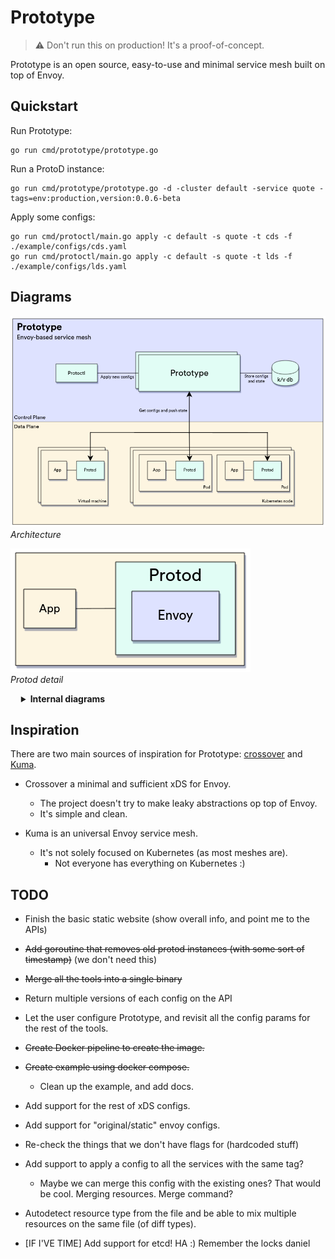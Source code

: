 # Prototype

> ⚠️ Don't run this on production! It's a proof-of-concept.

Prototype is an open source, easy-to-use and minimal service mesh built on top of Envoy.

## Quickstart

Run Prototype:
```
go run cmd/prototype/prototype.go
```

Run a ProtoD instance:
```
go run cmd/prototype/prototype.go -d -cluster default -service quote -tags=env:production,version:0.0.6-beta
```

Apply some configs:
```
go run cmd/protoctl/main.go apply -c default -s quote -t cds -f ./example/configs/cds.yaml
go run cmd/protoctl/main.go apply -c default -s quote -t lds -f ./example/configs/lds.yaml
```


## Diagrams

![architecture](/media/architecture.png)
*Architecture*

![protod-detail](/media/protod-detail.png)  
*Protod detail*


<details  style="margin-left:1.2em;">
    <summary><b>Internal diagrams</b></summary>

 
![internal-kv-datamodel](/media/internal-kv-datamodel.png)  
*Internal K/V datamodel*

![protod-internal-flows](/media/protod-internal-flows.png)  
*Internal Protod flows*
</details>

## Inspiration

There are two main sources of inspiration for Prototype: [crossover](https://github.com/mumoshu/crossover) and [Kuma](https://kuma.io/).

- Crossover a minimal and sufficient xDS for Envoy. 
  - The project doesn't try to make leaky abstractions op top of Envoy. 
  - It's simple and clean.

- Kuma is an universal Envoy service mesh. 
  - It's not solely focused on Kubernetes (as most meshes are). 
    - Not everyone has everything on Kubernetes :)

## TODO

- Finish the basic static website (show overall info, and point me to the APIs)
- ~~Add goroutine that removes old protod instances (with some sort of timestamp)~~ (we don't need this)
- ~~Merge all the tools into a single binary~~
- Return multiple versions of each config on the API
- Let the user configure Prototype, and revisit all the config params for the rest of the tools.
- ~~Create Docker pipeline to create the image.~~
- ~~Create example using docker compose.~~
  - Clean up the example, and add docs.
- Add support for the rest of xDS configs.
- Add support for "original/static" envoy configs.
- Re-check the things that we don't have flags for (hardcoded stuff)
- Add support to apply a config to all the services with the same tag?
  - Maybe we can merge this config with the existing ones? That would be cool. Merging resources. Merge command?
- Autodetect resource type from the file and be able to mix multiple resources on the same file (of diff types).

- [IF I'VE TIME] Add support for etcd! HA :) Remember the locks daniel

